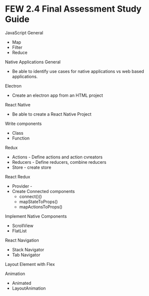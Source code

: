 # FEW 2.4 Final Assessment Study Guide 

JavaScript General 

- Map
- Filter 
- Reduce

Native Applications General

- Be able to identify use cases for native applications vs web based applications. 

Electron 

- Create an electron app from an HTML project

React Native 

- Be able to create a React Native Project 

Write components

- Class 
- Function 

Redux 

- Actions - Define actions and action cvreators
- Reducers - Define reducers, combine reducers
- Store - create store 

React Redux 

- Provider - 
- Create Connected components 
	- connect()()
	- mapStateToProps()
	- mapActionsToProps()

Implement Native Components 
	
- ScrollView 
- FlatList 
	
React Navigation 

- Stack Navigator
- Tab Navigator 

Layout Element with Flex 

Animation 

- Animated
- LayoutAnimation


